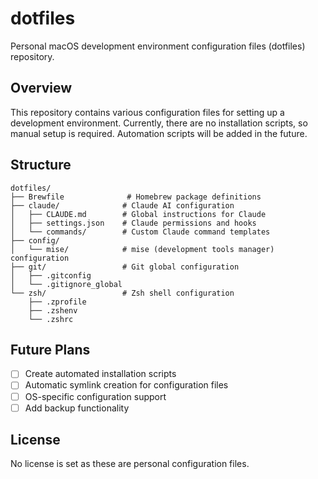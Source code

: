 # dotfiles

Personal macOS development environment configuration files (dotfiles) repository.

## Overview

This repository contains various configuration files for setting up a development environment. Currently, there are no installation scripts, so manual setup is required. Automation scripts will be added in the future.

## Structure

```
dotfiles/
├── Brewfile              # Homebrew package definitions
├── claude/              # Claude AI configuration
│   ├── CLAUDE.md        # Global instructions for Claude
│   ├── settings.json    # Claude permissions and hooks
│   └── commands/        # Custom Claude command templates
├── config/
│   └── mise/            # mise (development tools manager) configuration
├── git/                 # Git global configuration
│   ├── .gitconfig
│   └── .gitignore_global
└── zsh/                 # Zsh shell configuration
    ├── .zprofile
    ├── .zshenv
    └── .zshrc
```

## Future Plans

- [ ] Create automated installation scripts
- [ ] Automatic symlink creation for configuration files
- [ ] OS-specific configuration support
- [ ] Add backup functionality

## License

No license is set as these are personal configuration files.
